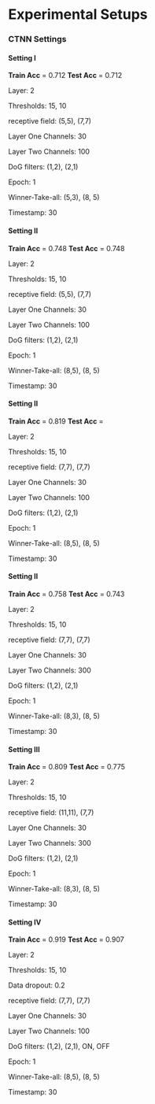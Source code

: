 # Experimental Setups



### CTNN Settings

#### Setting I

**Train Acc** = 0.712   **Test Acc** = 0.712

Layer: 2

Thresholds: 15, 10

receptive field: (5,5), (7,7)

Layer One Channels: 30

Layer Two Channels: 100

DoG filters: (1,2), (2,1)

Epoch: 1

Winner-Take-all: (5,3), (8, 5)

Timestamp: 30



#### Setting II

**Train Acc** = 0.748  **Test Acc** = 0.748

Layer: 2

Thresholds: 15, 10

receptive field: (5,5), (7,7)

Layer One Channels: 30

Layer Two Channels: 100

DoG filters: (1,2), (2,1)

Epoch: 1

Winner-Take-all: (8,5), (8, 5)

Timestamp: 30



#### Setting II

**Train Acc** = 0.819  **Test Acc** = 

Layer: 2

Thresholds: 15, 10

receptive field: (7,7), (7,7)

Layer One Channels: 30

Layer Two Channels: 100

DoG filters: (1,2), (2,1)

Epoch: 1

Winner-Take-all: (8,5), (8, 5)

Timestamp: 30



#### Setting II

**Train Acc** = 0.758  **Test Acc** = 0.743

Layer: 2

Thresholds: 15, 10

receptive field: (7,7), (7,7)

Layer One Channels: 30

Layer Two Channels: 300

DoG filters: (1,2), (2,1)

Epoch: 1

Winner-Take-all: (8,3), (8, 5)

Timestamp: 30



#### Setting III

**Train Acc** = 0.809  **Test Acc** = 0.775

Layer: 2

Thresholds: 15, 10

receptive field: (11,11), (7,7)

Layer One Channels: 30

Layer Two Channels: 300

DoG filters: (1,2), (2,1)

Epoch: 1

Winner-Take-all: (8,3), (8, 5)

Timestamp: 30



#### Setting IV

**Train Acc** = 0.919  **Test Acc** = 0.907

Layer: 2

Thresholds: 15, 10

Data dropout: 0.2

receptive field: (7,7), (7,7)

Layer One Channels: 30

Layer Two Channels: 100

DoG filters: (1,2), (2,1), ON, OFF

Epoch: 1

Winner-Take-all: (8,5), (8, 5)

Timestamp: 30

